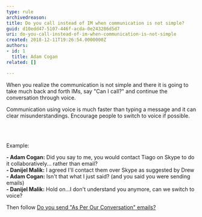 ```yaml
---
type: rule
archivedreason: 
title: Do you call instead of IM when communication is not simple?
guid: d10edd47-5107-446f-acda-0e243286d5d7
uri: do-you-call-instead-of-im-when-communication-is-not-simple
created: 2018-12-11T19:26:54.0000000Z
authors:
- id: 1
  title: Adam Cogan
related: []

---
```



<p class="ssw15-rteElement-P">When you realize the communication is not simple and there it is going to take much back and forth IMs, say &quot;Can I call?&quot; and continue the conversation through voice.&#160;</p><div><p class="ssw15-rteElement-P">​​​​Communication using voice is much faster than typing a message and it can clear misunderstandings. Encourage people to switch to voice if possible.<br></p></div>
<br><excerpt class='endintro'></excerpt><br>
<p>Example&#58;</p><p class="ssw15-rteElement-GreyBox">​<b>- Adam Cogan&#58;</b>&#160;Did you say to me, you would contact Tiago on Skype to do it collaboratively... rather than email?<br><b>- Danijel Malik&#58;</b>&#160;I agreed I'll contact them over Skype as suggested by Drew<br><b>- Adam Cogan&#58;</b>&#160;Isn't that what I just said? (and you said you were sending emails)<br><b>- Danijel Malik&#58;</b>&#160;Hold on...I don't understand you anymore,&#160;<span class="ssw15-rteStyle-Highlight">can we switch to voice?​</span></p><p>​​​Then follow&#160;<a href="/_layouts/15/FIXUPREDIRECT.ASPX?WebId=3dfc0e07-e23a-4cbb-aac2-e778b71166a2&amp;TermSetId=07da3ddf-0924-4cd2-a6d4-a4809ae20160&amp;TermId=f98fc6fe-0e5d-43fe-b560-0f5603ec7069">Do you send &quot;As Per Our Conversation&quot; emails?​</a></p>


